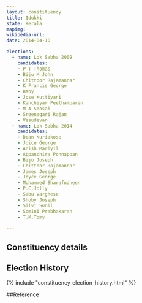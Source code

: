 ```yaml
---
layout: constituency
title: Idukki
state: Kerala
mapimg: 
wikipedia-url: 
date: 2014-04-10

elections: 
  - name: Lok Sabha 2009
    candidates: 
    - P T Thomas 
    - Biju M John 
    - Chittoor Rajamannar 
    - K Francis George 
    - Baby 
    - Jose Kuttiyani 
    - Kanchiyar Peethambaran 
    - M A Soosai 
    - Sreenagari Rajan 
    - Vasudevan  
  - name: Lok Sabha 2014
    candidates: 
    - Dean Kuriakose 
    - Joice George 
    - Anish Mariyil 
    - Appanchira Ponnappan 
    - Biju Joseph 
    - Chittoor Rajamannar 
    - James Joseph 
    - Joyce George 
    - Muhammed Sharafudheen 
    - P.C.Jolly 
    - Sabu Varghese 
    - Shoby Joseph 
    - Silvi Sunil 
    - Somini Prabhakaran 
    - T.K.Tomy  

---
```


## Constituency details


## Election History
{% include "constituency_election_history.html" %}

##Reference
